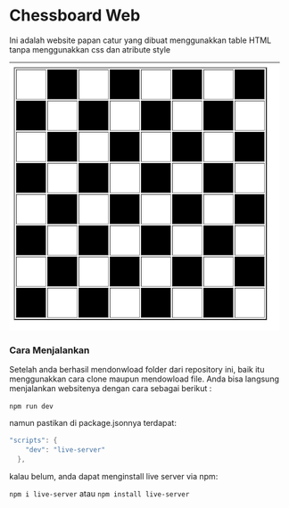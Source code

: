 # Chessboard Web 

Ini adalah website papan catur yang dibuat menggunakkan table HTML tanpa menggunakkan css dan atribute style

![image](/chessboard.jpg)

### Cara Menjalankan
Setelah anda berhasil mendonwload folder dari repository ini, baik itu menggunakkan cara clone maupun mendowload file. Anda bisa langsung menjalankan websitenya dengan cara sebagai berikut :

```npm run dev```

namun pastikan di package.jsonnya terdapat:

```powershell
"scripts": {
    "dev": "live-server"
  },
```

kalau belum, anda dapat menginstall live server via npm:

```npm i live-server```
atau
```npm install live-server```

